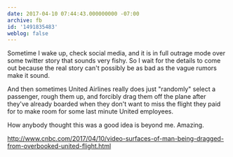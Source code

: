 ```yaml
---
date: 2017-04-10 07:44:43.000000000 -07:00
archive: fb
id: '1491835483'
weblog: false
---
```


Sometime I wake up, check social media, and it is in full outrage mode over some twitter story that sounds very fishy. So I wait for the details to come out because the real story can't possibly be as bad as the vague rumors make it sound. 

And then sometimes United Airlines really does just "randomly" select a passenger, rough them up, and forcibly drag them off the plane after they've already boarded when they don't want to miss the flight they paid for to make room for some last minute United employees.

How anybody thought this was a good idea is beyond me. Amazing. 

http://www.cnbc.com/2017/04/10/video-surfaces-of-man-being-dragged-from-overbooked-united-flight.html
